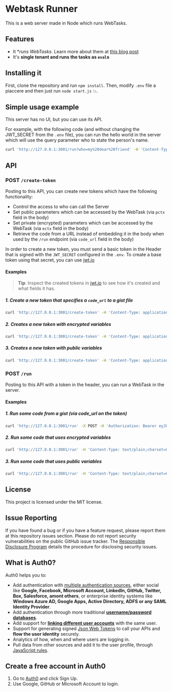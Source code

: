 # Webtask Runner

This is a web server made in Node which runs WebTasks.

## Features
* It **runs WebTasks*. Learn more about them at [this blog post](http://tomasz.janczuk.org/2015/04/rethinking-backend-with-webtasks.html)
* It's **single tenant and runs the tasks as `eval`s**

## Installing it

First, clone the repository and run `npm install`. Then, modify `.env` file a piaccere and then just run `node start.js` :boom:.

## Simple usage example

This server has no UI, but you can use its API.

For example, with the following code (and without changing the JWT_SECRET from the `.env` file), you can run the hello world in the server which will use the query parameter who to state the person's name.

```bash
curl 'http://127.0.0.1:3001/run?who=my%20dear%20friend' -H 'Content-Type: text/plain;charset=UTF-8' -H 'Authorization: Bearer eyJhbGciOiJIUzI1NiIsInR5cCI6IkpXVCJ9.eyJzdWIiOiIxMjM0NTY3ODkwIn0.gHR70RJsym-H6-b0ebw5ozTYNztVDvQRS_GjTJ2ZMd4' --data-binary 'return function(ctx, cb) { cb(null, {message: "Hello " + ctx.who}); }'
```


## API

### POST `/create-token`

Posting to this API, you can create new tokens which have the following functionality:

* Control the access to who can call the Server
* Set public parameters which can be accessed by the WebTask (via `pctx` field in the body)
* Set private (encrypted) parameters which can be accessed by the WebTask (via `ectx` field in the body)
* Retrieve the code from a URL instead of embedding it in the body when used by the `/run` endpoint (via `code_url` field in the body)

In order to create a new token, you must send a basic token in the Header that is signed with the `JWT_SECRET` configured in the `.env`. To create a base token using that secret, you can use [jwt.io](http://jwt.io)

#### Examples

> **Tip**: Inspect the created tokens in [jwt.io](http://jwt.io) to see how it's created and what fields it has.

##### 1. Create a new token that specifies a `code_url` to a gist file

```bash
curl 'http://127.0.0.1:3001/create-token' -H 'Content-Type: application/json' -H 'Authorization: Bearer eyJhbGciOiJIUzI1NiIsInR5cCI6IkpXVCJ9.eyJzdWIiOiIxMjM0NTY3ODkwIn0.gHR70RJsym-H6-b0ebw5ozTYNztVDvQRS_GjTJ2ZMd4' --data-binary '{ "code_url": "https://gist.githubusercontent.com/mgonto/c59dd2e16f7171537754/raw/cedb78612ef844684e6af58ef8751409b2589626/code.js"}'
```

##### 2. Creates a new token with encrypted variables

```bash
curl 'http://127.0.0.1:3001/create-token' -H 'Content-Type: application/json' -H 'Authorization: Bearer eyJhbGciOiJIUzI1NiIsInR5cCI6IkpXVCJ9.eyJzdWIiOiIxMjM0NTY3ODkwIn0.gHR70RJsym-H6-b0ebw5ozTYNztVDvQRS_GjTJ2ZMd4' --data-binary '{ "ectx": {"field": "the value"}}'
```

##### 3. Creates a new token with public variables

```bash
curl 'http://127.0.0.1:3001/create-token' -H 'Content-Type: application/json' -H 'Authorization: Bearer eyJhbGciOiJIUzI1NiIsInR5cCI6IkpXVCJ9.eyJzdWIiOiIxMjM0NTY3ODkwIn0.gHR70RJsym-H6-b0ebw5ozTYNztVDvQRS_GjTJ2ZMd4' --data-binary '{ "pctx": {"field": "the value"}}'
```


### POST `/run`

Posting to this API with a token in the header, you can run a WebTask in the server.

#### Examples

##### 1. Run some code from a gist (via code_url on the token)

```bash
curl 'http://127.0.0.1:3001/run' -X POST -H 'Authorization: Bearer eyJ0eXAiOiJKV1QiLCJhbGciOiJIUzI1NiJ9.eyJzdWIiOiIxMjM0NTY3ODkwIiwiY29kZV91cmwiOiJodHRwczovL2dpc3QuZ2l0aHVidXNlcmNvbnRlbnQuY29tL21nb250by9jNTlkZDJlMTZmNzE3MTUzNzc1NC9yYXcvY2VkYjc4NjEyZWY4NDQ2ODRlNmFmNThlZjg3NTE0MDliMjU4OTYyNi9jb2RlLmpzIiwiaWF0IjoxNDI4OTU5MjQ4LCJleHAiOjE0Mjk4MjMyNDgsImF1ZCI6IndlYnRhc2stcnVubmVyIn0.VpcMnh6-g-JEWNEJ2EegouMMjp6e93Eqrw5JiB2-eG8'
```

##### 2. Run some code that uses encrypted variables

```bash
curl 'http://127.0.0.1:3001/run' -H 'Content-Type: text/plain;charset=UTF-8' -H 'Authorization: Bearer eyJ0eXAiOiJKV1QiLCJhbGciOiJIUzI1NiJ9.eyJzdWIiOiIxMjM0NTY3ODkwIiwiZWN0eCI6ImhlU1VKcDI2SGxBZDdLdXFDcWhyeExzTVpJWitHd2lhUndBeHhxQ29YS1E9LllyYW1GOVF5cHB4VWxxWHd1RHV6dUE9PSIsImlhdCI6MTQyODk1OTkxMiwiZXhwIjoxNDI5ODIzOTEyLCJhdWQiOiJ3ZWJ0YXNrLXJ1bm5lciJ9.7aWIjjT-jxCQD-YSZJufuUSyGmurzoXyx8yx-k6wYWw' --data-binary 'return function(ctx, cb) { cb(null, {message: "Hello " + ctx.field}); }'
```

##### 3. Run some code that uses public variables

```bash
curl 'http://127.0.0.1:3001/run' -H 'Content-Type: text/plain;charset=UTF-8' -H 'Authorization: Bearer eyJ0eXAiOiJKV1QiLCJhbGciOiJIUzI1NiJ9.eyJzdWIiOiIxMjM0NTY3ODkwIiwicGN0eCI6eyJmaWVsZCI6InRoZSB2YWx1ZSJ9LCJpYXQiOjE0Mjg5NTk5ODUsImV4cCI6MTQyOTgyMzk4NSwiYXVkIjoid2VidGFzay1ydW5uZXIifQ.uwWwpYwlyvkXIdACiZN3CI0cIfD8aQWn2dVPQ1RSdKE' --data-binary 'return function(ctx, cb) { cb(null, {message: "Hello " + ctx.field}); }'
```

## License

This project is licensed under the MIT license.

## Issue Reporting

If you have found a bug or if you have a feature request, please report them at this repository issues section. Please do not report security vulnerabilities on the public GitHub issue tracker. The [Responsible Disclosure Program](https://auth0.com/whitehat) details the procedure for disclosing security issues.

## What is Auth0?

Auth0 helps you to:

* Add authentication with [multiple authentication sources](https://docs.auth0.com/identityproviders), either social like **Google, Facebook, Microsoft Account, LinkedIn, GitHub, Twitter, Box, Salesforce, amont others**, or enterprise identity systems like **Windows Azure AD, Google Apps, Active Directory, ADFS or any SAML Identity Provider**.
* Add authentication through more traditional **[username/password databases](https://docs.auth0.com/mysql-connection-tutorial)**.
* Add support for **[linking different user accounts](https://docs.auth0.com/link-accounts)** with the same user.
* Support for generating signed [Json Web Tokens](https://docs.auth0.com/jwt) to call your APIs and **flow the user identity** securely.
* Analytics of how, when and where users are logging in.
* Pull data from other sources and add it to the user profile, through [JavaScript rules](https://docs.auth0.com/rules).

## Create a free account in Auth0

1. Go to [Auth0](https://auth0.com) and click Sign Up.
2. Use Google, GitHub or Microsoft Account to login.



